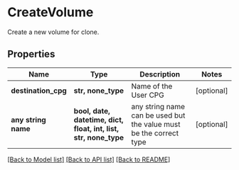 # CreateVolume

Create a new volume for clone.

## Properties
Name | Type | Description | Notes
------------ | ------------- | ------------- | -------------
**destination_cpg** | **str, none_type** | Name of the User CPG | [optional] 
**any string name** | **bool, date, datetime, dict, float, int, list, str, none_type** | any string name can be used but the value must be the correct type | [optional]

[[Back to Model list]](../README.md#documentation-for-models) [[Back to API list]](../README.md#documentation-for-api-endpoints) [[Back to README]](../README.md)


